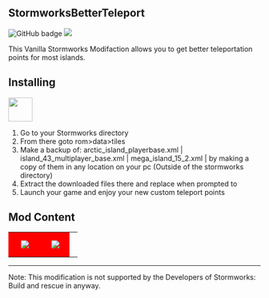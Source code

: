 ## StormworksBetterTeleport

<img src="https://img.shields.io/github/followers/DevItsMB?label=Followers&logo=GitHub&style=for-the-badge" alt="GitHub badge" /> <img src="https://img.shields.io/discord/627232712960507927?logo=discord&style=for-the-badge" /> 

This Vanilla Stormworks Modifaction allows you to get better teleportation points for most islands.


## Installing
[<img src="https://img.shields.io/github/downloads/DevItsMB/StormworksBetterTeleport/latest/total.svg?label=%E2%A4%93Download&style=plastic" height="48px" />](https://github.com/DevItsMB/StormworksBetterTeleport/releases/latest)

1. Go to your Stormworks directory
2. From there goto rom>data>tiles
3. Make a backup of: arctic_island_playerbase.xml | island_43_multiplayer_base.xml | mega_island_15_2.xml | by making a copy of them in any location on your pc (Outside of the stormworks directory)
4. Extract the downloaded files there and replace when prompted to
5. Launch your game and enjoy your new custom teleport points

## Mod Content
<table width="100%"> 
  <tr>
    <td style="width:50px; height:50px; background-color:red;text-align:center; vertical-align:middle">
    <img src="https://file.coffee/u/fqXRcWFJ1i.jpeg"  style="max-height:100%; max-width:100%"/>
     <td style="width:40px; height:40px; background-color:red;text-align:center; vertical-align:middle">
    <img src="https://file.coffee/u/-YWbhKfyZi.jpeg"  style="max-height:100%; max-width:100%"/>
  <td  
  </tr>
</table>

---
Note: This modification is not supported by the Developers of Stormworks: Build and rescue in anyway.
